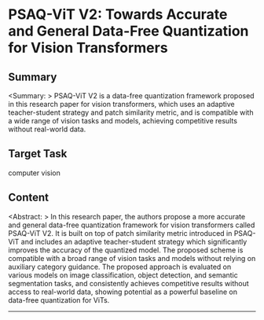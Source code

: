 # PSAQ-ViT V2: Towards Accurate and General Data-Free Quantization for Vision Transformers

## Summary

<Summary: > PSAQ-ViT V2 is a data-free quantization framework proposed in this research paper for vision transformers, which uses an adaptive teacher-student strategy and patch similarity metric, and is compatible with a wide range of vision tasks and models, achieving competitive results without real-world data.


## Target Task

computer vision

## Content

<Abstract: > In this research paper, the authors propose a more accurate and general data-free quantization framework for vision transformers called PSAQ-ViT V2. It is built on top of patch similarity metric introduced in PSAQ-ViT and includes an adaptive teacher-student strategy which significantly improves the accuracy of the quantized model. The proposed scheme is compatible with a broad range of vision tasks and models without relying on auxiliary category guidance. The proposed approach is evaluated on various models on image classification, object detection, and semantic segmentation tasks, and consistently achieves competitive results without access to real-world data, showing potential as a powerful baseline on data-free quantization for ViTs.



---

